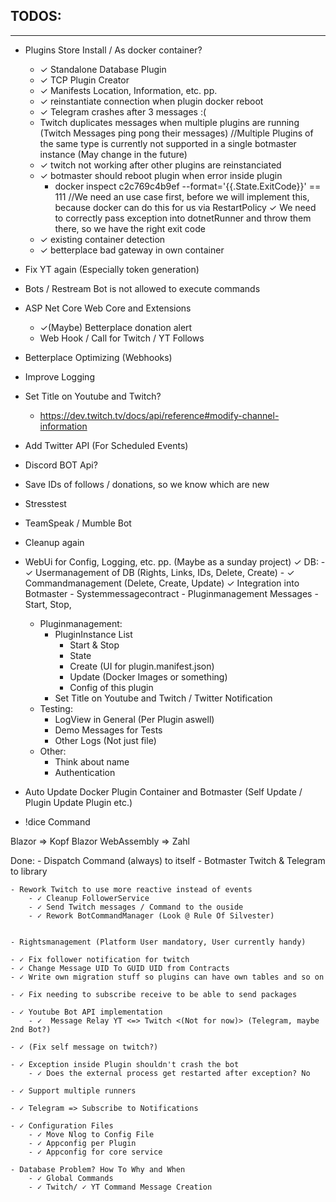 ﻿## TODOS:
_____
- Plugins Store Install / As docker container?
	- ✓ Standalone Database Plugin 
	- ✓ TCP Plugin Creator 
	- ✓ Manifests Location, Information, etc. pp.
	- ✓ reinstantiate connection when plugin docker reboot
	- ✓ Telegram crashes after 3 messages :(
	- Twitch duplicates messages when multiple plugins are running (Twitch Messages ping pong their messages) //Multiple Plugins of the same type is currently not supported in a single botmaster instance (May change in the future)
	- ✓ twitch not working after other plugins are reinstanciated
	- ✓ botmaster should reboot plugin when error inside plugin 
		- docker inspect c2c769c4b9ef --format='{{.State.ExitCode}}'  == 111 //We need an use case first, before we will implement this, because docker can do this for us via RestartPolicy
		✓ We need to correctly pass exception into dotnetRunner and throw them there, so we have the right exit code
	- ✓ existing container detection
	- ✓ betterplace bad gateway in own container

- Fix YT again (Especially token generation)

- Bots / Restream Bot is not allowed to execute commands

- ASP Net Core Web Core and Extensions
	- ✓(Maybe) Betterplace donation alert
	- Web Hook / Call for Twitch / YT Follows
- Betterplace Optimizing (Webhooks)

- Improve Logging

- Set Title on Youtube and Twitch?
	- https://dev.twitch.tv/docs/api/reference#modify-channel-information

- Add Twitter API (For Scheduled Events)

- Discord BOT Api?

- Save IDs of follows / donations, so we know which are new 

- Stresstest

- TeamSpeak / Mumble Bot

- Cleanup again

- WebUi for Config, Logging, etc. pp. (Maybe as a sunday project)
	✓ DB:
		- ✓ Usermanagement of DB (Rights, Links, IDs, Delete, Create)
		- ✓ Commandmanagement (Delete, Create, Update)
	✓ Integration into Botmaster
		- Systemmessagecontract
			- Pluginmanagement Messages
				- Start, Stop, 
	- Pluginmanagement:
		- PluginInstance List
			- Start & Stop
			- State
			- Create (UI for plugin.manifest.json)
			- Update (Docker Images or something)
			- Config of this plugin
		- Set Title on Youtube and Twitch / Twitter Notification
	- Testing:
		- LogView in General (Per Plugin aswell)
		- Demo Messages for Tests
		- Other Logs (Not just file)
	- Other:
		- Think about name
		- Authentication
	
- Auto Update Docker Plugin Container and Botmaster (Self Update / Plugin Update Plugin etc.)

- !dice Command

Blazor				=> Kopf
Blazor WebAssembly	=> Zahl


Done:
	- Dispatch Command (always) to itself
	- Botmaster Twitch & Telegram to library

	- Rework Twitch to use more reactive instead of events
		- ✓ Cleanup FollowerService
		- ✓ Send Twitch messages / Command to the ouside
		- ✓ Rework BotCommandManager (Look @ Rule Of Silvester)
		

	- Rightsmanagement (Platform User mandatory, User currently handy)

	- ✓ Fix follower notification for twitch
	- ✓ Change Message UID To GUID UID from Contracts
	- ✓ Write own migration stuff so plugins can have own tables and so on

	- ✓ Fix needing to subscribe receive to be able to send packages
	
	- ✓ Youtube Bot API implementation
		- ✓  Message Relay YT <=> Twitch <(Not for now)> (Telegram, maybe 2nd Bot?)

	- ✓ (Fix self message on twitch?)

	- ✓ Exception inside Plugin shouldn't crash the bot
		- ✓ Does the external process get restarted after exception? No

	- ✓ Support multiple runners

	- ✓ Telegram => Subscribe to Notifications

	- ✓ Configuration Files
		- ✓ Move Nlog to Config File
		- ✓ Appconfig per Plugin
		- ✓ Appconfig for core service

	- Database Problem? How To Why and When
		- ✓ Global Commands
		- ✓ Twitch/ ✓ YT Command Message Creation